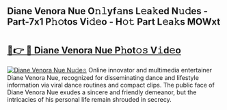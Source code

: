 ## Diane Venora Nue O𝚗𝚕yf𝚊ns L𝚎a𝚔ed N𝚞𝚍es - Part-7x1 P𝚑𝚘tos Vi𝚍𝚎o - H𝚘𝚝 Part L𝚎a𝚔s MOWxt

# <h2><a href="http://kfcvbq1.oniu.top/?m=Diane+Venora+Nue">🔗👉 🔴 Diane Venora Nue P𝚑ot𝚘𝚜 V𝚒d𝚎o</a></h2>

[![Diane Venora Nue Nu𝚍e𝚜](https://i.imgur.com/0qMVB7G.gif)](http://kfcvbq1.oniu.top/?m=Diane+Venora+Nue)
Online innovator and multimedia entertainer Diane Venora Nue, recognized for disseminating dance and lifestyle information via viral dance routines and compact clips. The public face of Diane Venora Nue exudes a sincere and friendly demeanor, but the intricacies of his personal life remain shrouded in secrecy.  
